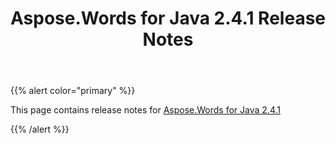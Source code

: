 ﻿---
title: Aspose.Words for Java 2.4.1 Release Notes
description: "Aspose.Words for Java 2.4.1 Release Notes – learn about the latest updates and fixes."
type: docs
weight: 30
url: /java/aspose-words-for-java-2-4-1-release-notes/
---

{{% alert color="primary" %}} 

This page contains release notes for [Aspose.Words for Java 2.4.1](http://www.aspose.com/downloads/words/java/new-releases/aspose.words-for-java-2.4.1/)

{{% /alert %}}
